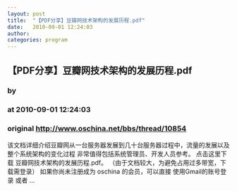 ```yaml
---
layout: post
title:  "【PDF分享】豆瓣网技术架构的发展历程.pdf"
date:   2010-09-01 12:24:03
author: 
categories: program
---
```


## 【PDF分享】豆瓣网技术架构的发展历程.pdf
### by 
### at 2010-09-01 12:24:03
### original <http://www.oschina.net/bbs/thread/10854>

该文档详细介绍豆瓣网从一台服务器发展到几十台服务器过程中，流量的发展以及整个系统架构的变化过程 非常值得包括系统管理员、开发人员参考。 点击这里下载 豆瓣网技术架构的发展历程.pdf。 （由于文档较大，为避免占用过多带宽，下载需登录） 如果你尚未注册成为 oschina 的会员，可以直接 使用Gmail的账号登录 或者 ...
